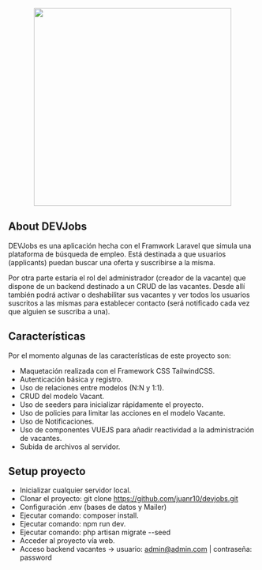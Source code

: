 <p align="center"><a href="https://laravel.com" target="_blank"><img src="https://raw.githubusercontent.com/laravel/art/master/logo-lockup/5%20SVG/2%20CMYK/1%20Full%20Color/laravel-logolockup-cmyk-red.svg" width="400"></a></p>

## About DEVJobs

DEVJobs es una aplicación hecha con el Framwork Laravel que simula una plataforma de búsqueda de empleo. Está destinada a que usuarios (applicants) puedan buscar una oferta y suscribirse a la misma. 

Por otra parte estaría el rol del administrador (creador de la vacante) que dispone de un backend destinado a un CRUD de las vacantes. Desde allí también podrá activar o deshabilitar sus vacantes y ver todos los usuarios suscritos a las mismas para establecer contacto (será notificado cada vez que alguien se suscriba a una).

## Características

Por el momento algunas de las características de este proyecto son:

- Maquetación realizada con el Framework CSS TailwindCSS.
- Autenticación básica y registro.
- Uso de relaciones entre modelos (N:N y 1:1).
- CRUD del modelo Vacant.
- Uso de seeders para inicializar rápidamente el proyecto.
- Uso de policies para limitar las acciones en el modelo Vacante.
- Uso de Notificaciones.
- Uso de componentes VUEJS para añadir reactividad a la administración de vacantes.
- Subida de archivos al servidor.

## Setup proyecto

- Inicializar cualquier servidor local.
- Clonar el proyecto: git clone https://github.com/juanr10/devjobs.git
- Configuración .env (bases de datos y Mailer)
- Ejecutar comando: composer install.
- Ejecutar comando: npm run dev.
- Ejecutar comando: php artisan migrate --seed
- Acceder al proyecto vía web.
- Acceso backend vacantes -> usuario: admin@admin.com | contraseña: password
